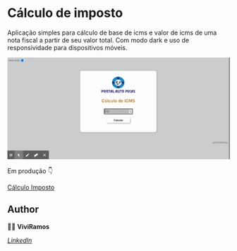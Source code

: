 # Cálculo de imposto

Aplicação simples para cálculo de base de icms e valor de icms de uma nota fiscal a partir de seu valor total. 
Com modo dark e uso de responsividade para dispositivos móveis.

![](imposto.gif)

Em produção :point_down:

[Cálculo Imposto](http://calculoimpostoportal.netlify.app)

## Author 
:woman_technologist: **ViviRamos**

[*LinkedIn*](https://linkedin.com/in/viviane-ramos-luz-346169187)

